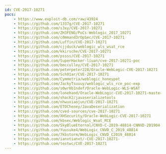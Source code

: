 ```yaml
---
id: CVE-2017-10271
pocs:
    - https://www.exploit-db.com/raw/43924
    - https://github.com/1337g/CVE-2017-10271
    - https://github.com/s3xy/CVE-2017-10271
    - https://github.com/ZH3FENG/PoCs-Weblogic_2017_10271
    - https://github.com/c0mmand3rOpSec/CVE-2017-10271
    - https://github.com/Luffin/CVE-2017-10271
    - https://github.com/cjjduck/weblogic_wls_wsat_rce
    - https://github.com/kkirsche/CVE-2017-10271
    - https://github.com/pssss/CVE-2017-10271
    - https://github.com/SuperHacker-liuan/cve-2017-10271-poc
    - https://github.com/bmcculley/CVE-2017-10271
    - https://github.com/peterpeter228/Oracle-WebLogic-CVE-2017-10271
    - https://github.com/Sch01ar/CVE-2017-10271
    - https://github.com/Cymmetria/weblogic_honeypot
    - https://github.com/JackyTsuuuy/weblogic_wls_rce_poc-exp
    - https://github.com/s0wr0b1ndef/Oracle-WebLogic-WLS-WSAT
    - https://github.com/lonehand/Oracle-WebLogic-CVE-2017-10271-master
    - https://github.com/shack2/javaserializetools
    - https://github.com/nhwuxiaojun/CVE-2017-10271
    - https://github.com/ETOCheney/JavaDeserialization
    - https://github.com/cved-sources/cve-2017-10271
    - https://github.com/XHSecurity/Oracle-WebLogic-CVE-2017-10271
    - https://github.com/kbsec/Weblogic_Wsat_RCE
    - https://github.com/SkyBlueEternal/CNVD-C-2019-48814-CNNVD-201904-961
    - https://github.com/Yuusuke4/WebLogic_CNVD_C_2019_48814
    - https://github.com/7kbstorm/WebLogic_CNVD_C2019_48814
    - https://github.com/ianxtianxt/-CVE-2017-10271-
    - https://github.com/testwc/CVE-2017-10271
---
```

